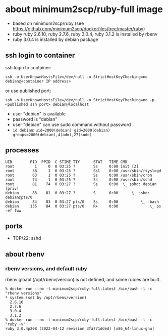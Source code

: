 # about minimum2scp/ruby-full image

 * based on minimum2scp/ruby (see https://github.com/minimum2scp/dockerfiles/tree/master/ruby)
 * ruby ruby 2.6.10, ruby 2.7.6, ruby 3.0.4, ruby 3.1.2 is installed by rbenv
 * ruby 3.0.4 is installed by debian package

## ssh login to container

ssh login to container:

```
ssh -o UserKnownHostsFile=/dev/null -o StrictHostKeyChecking=no debian@<container IP address>
```

or use published port:

```
ssh -o UserKnownHostsFile=/dev/null -o StrictHostKeyChecking=no -p <published ssh port> debian@localhost
```

 * user "debian" is available
 * password is "debian"
 * user "debian" can use sudo command without password
 * `id debian`: `uid=2000(debian) gid=2000(debian) groups=2000(debian),4(adm),27(sudo)`

## processes

```
UID        PID  PPID  C STIME TTY      STAT   TIME CMD
root         1     0  0 03:25 ?        Ss     0:00 init [2]  
root        38     1  0 03:25 ?        Ssl    0:00 /usr/sbin/rsyslogd
root        63     1  0 03:25 ?        Ss     0:00 /usr/sbin/cron
root        74     1  0 03:25 ?        Ss     0:00 /usr/sbin/sshd
root        81    74  0 03:27 ?        Ss     0:00  \_ sshd: debian [priv]
debian      83    81  0 03:27 ?        S      0:00      \_ sshd: debian@pts/0
debian      84    83  0 03:27 pts/0    Ss     0:00          \_ -bash
debian     135    84  0 03:27 pts/0    R+     0:00              \_ ps -ef fww
```

## ports

 * TCP/22: sshd

## about rbenv

### rbenv versions, and default ruby

rbenv gloabl (/opt/rbenv/version) is not defined, and some rubies are built.

```
% docker run --rm -t minimum2scp/ruby-full:latest /bin/bash -l -c "rbenv versions"
* system (set by /opt/rbenv/version)
  2.6.10
  2.7.6
  3.0.4
  3.1.2
% docker run --rm -t minimum2scp/ruby-full:latest /bin/bash -l -c "ruby -v"
ruby 3.0.4p208 (2022-04-12 revision 3fa771dded) [x86_64-linux-gnu]
```


